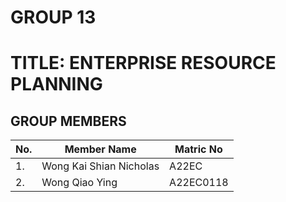 # GROUP 13 
# TITLE: ENTERPRISE RESOURCE PLANNING
## GROUP MEMBERS
|No. | Member Name | Matric No|
|--|--|--|
|1. | Wong Kai Shian Nicholas |A22EC|
|2. | Wong Qiao Ying | A22EC0118|




